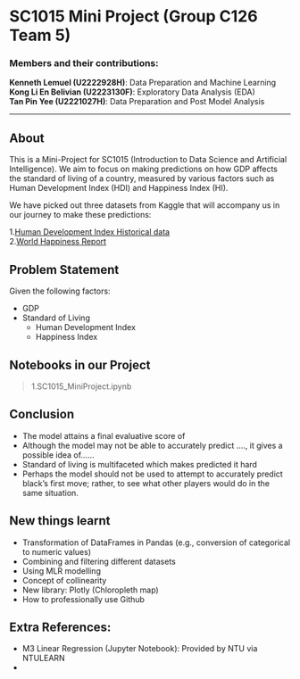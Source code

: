 # SC1015 Mini Project (Group C126 Team 5)
### Members and their contributions:
**Kenneth Lemuel (U2222928H)**: Data Preparation and Machine Learning<br>
**Kong Li En Belivian (U2223130F)**: Exploratory Data Analysis (EDA) <br>
**Tan Pin Yee (U2221027H)**: Data Preparation and Post Model Analysis
***
## About
This is a Mini-Project for SC1015 (Introduction to Data Science and Artificial Intelligence). We aim to focus on making predictions on how GDP affects the standard of living of a country, measured by various factors such as Human Development Index (HDI) and Happiness Index (HI).

We have picked out three datasets from Kaggle that will accompany us in our journey to make these predictions:

1.[Human Development Index Historical data](https://www.kaggle.com/datasets/elmartini/human-development-index-historical-data)<br>
2.[World Happiness Report](https://www.kaggle.com/datasets/unsdsn/world-happiness)

## Problem Statement
Given the following factors:<br>
* GDP
* Standard of Living
   * Human Development Index
   * Happiness Index

## Notebooks in our Project
>1.SC1015_MiniProject.ipynb


## Conclusion
* The model attains a final evaluative score of 
* Although the model may not be able to accurately predict …., it gives a possible idea of…...
* Standard of living is multifaceted which makes predicted it hard 
* Perhaps the model should not be used to attempt to accurately predict black’s first move; rather, to see what other players would do in the same situation.


## New things learnt
* Transformation of DataFrames in Pandas (e.g., conversion of categorical to numeric values)
* Combining and filtering different datasets
* Using MLR modelling
* Concept of collinearity
* New library: Plotly (Chloropleth map)
* How to professionally use Github


## Extra References:
* M3 Linear Regression (Jupyter Notebook): Provided by NTU via NTULEARN
* 




